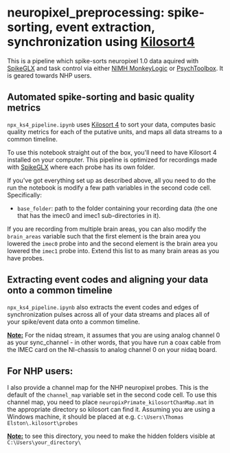# neuropixel_preprocessing: spike-sorting, event extraction, synchronization using [Kilosort4](https://github.com/MouseLand/Kilosort)

This is a pipeline which spike-sorts neuropixel 1.0 data aquired with [SpikeGLX](https://billkarsh.github.io/SpikeGLX/) and task control via either [NIMH MonkeyLogic](https://monkeylogic.nimh.nih.gov/index.html) or [PsychToolbox](https://psychtoolbox.org/). It is geared towards NHP users. 

## Automated spike-sorting and basic quality metrics
`npx_ks4_pipeline.ipynb` uses [Kilosort 4](https://github.com/MouseLand/Kilosort) to sort your data, computes basic quality metrics for each of the putative units, and maps all data streams to a common timeline.

To use this notebook straight out of the box, you'll need to have Kilosort 4 installed on your computer. This pipeline is optimized for recordings made with [SpikeGLX](https://billkarsh.github.io/SpikeGLX/) where each probe has its own folder.

If you've got everything set up as described above, all you need to do the run the notebook is modify a few path variables in the second code cell. Specifically:
- `base_folder`: path to the folder containing your recording data (the one that has the imec0 and imec1 sub-directories in it). 

If you are recording from multiple brain areas, you can also modify the `brain_areas` variable such that the first element is the brain area you lowered the `imec0` probe into and the second element is the brain area you lowered the `imec1` probe into. Extend this list to as many brain areas as you have probes. 

## Extracting event codes and aligning your data onto a common timeline

`npx_ks4_pipeline.ipynb` also extracts the event codes and edges of synchronization pulses across all of your data streams and places all of your spike/event data onto a common timeline. 

**<ins>Note:</ins>** For the nidaq stream, it assumes that you are using analog channel 0 as your sync_channel - in other words, that you have run a coax cable from the IMEC card on the NI-chassis to analog channel 0 on your nidaq board. 

## For NHP users:
I also provide a channel map for the NHP neuropixel probes. This is the default of the `channel_map` variable set in the second code cell. To use this channel map, you need to place `neuropixPrimate_kilosortChanMap.mat` in the appropriate directory so kilosort can find it. Assuming you are using a Windows machine, it should be placed at e.g. `C:\Users\Thomas Elston\.kilosort\probes`

**<ins>Note:</ins>**  to see this directory, you need to make the hidden folders visible at `C:\Users\your_directory\`
